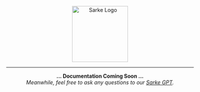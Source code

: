 <p align="center">
 <img width="150" src="https://github.com/insolite-dev/sarke-web/assets/59066341/25c2d34e-34fc-4785-9cd8-6f3ca0452751" alt="Sarke Logo">
</p>

---

<p align="center">
  <b>
     ... Documentation Coming Soon ... <br/>
  </b>
  <i>
     Meanwhile, feel free to ask any questions to our <a href="https://chat.openai.com/g/g-8a7hQNvGa-sarke">Sarke GPT</a>.
  </i>
</p>
